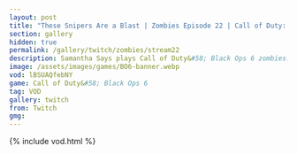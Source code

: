 ```yaml
---
layout: post
title: "These Snipers Are a Blast | Zombies Episode 22 | Call of Duty: Black Ops 6"
section: gallery
hidden: true
permalink: /gallery/twitch/zombies/stream22
description: Samantha Says plays Call of Duty&#58; Black Ops 6 zombies. Episode 22.
image: /assets/images/games/BO6-banner.webp
vod: lBSUAQfebNY
game: Call of Duty&#58; Black Ops 6
tag: VOD
gallery: twitch
from: Twitch
gmg:
---
```

{% include vod.html %}